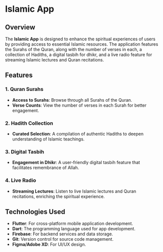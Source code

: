 # Islamic App

## Overview
The **Islamic App** is designed to enhance the spiritual experiences of users by providing access to essential Islamic resources. The application features the Surahs of the Quran, along with the number of verses in each, a collection of Hadiths, a digital tasbih for dhikr, and a live radio feature for streaming Islamic lectures and Quran recitations.

## Features

### 1. Quran Surahs
- **Access to Surahs**: Browse through all Surahs of the Quran.
- **Verse Counts**: View the number of verses in each Surah for better engagement.

### 2. Hadith Collection
- **Curated Selection**: A compilation of authentic Hadiths to deepen understanding of Islamic teachings.

### 3. Digital Tasbih
- **Engagement in Dhikr**: A user-friendly digital tasbih feature that facilitates remembrance of Allah.

### 4. Live Radio
- **Streaming Lectures**: Listen to live Islamic lectures and Quran recitations, enriching the spiritual experience.

## Technologies Used
- **Flutter**: For cross-platform mobile application development.
- **Dart**: The programming language used for app development.
- **Firebase**: For backend services and data storage.
- **Git**: Version control for source code management.
- **Figma/Adobe XD**: For UI/UX design.
